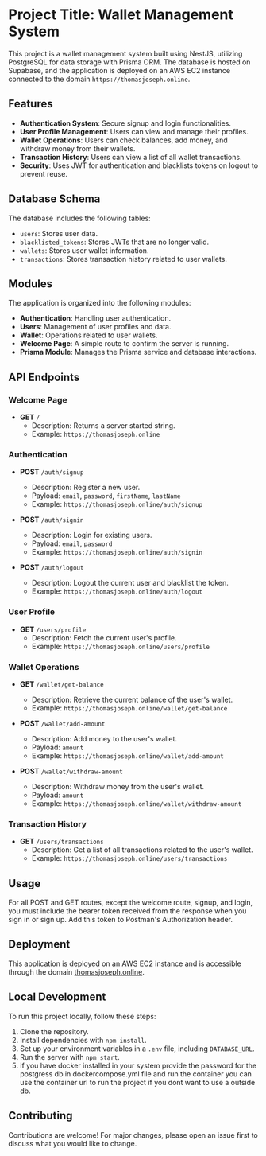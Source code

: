 # Project Title: Wallet Management System

This project is a wallet management system built using NestJS, utilizing PostgreSQL for data storage with Prisma ORM. The database is hosted on Supabase, and the application is deployed on an AWS EC2 instance connected to the domain `https://thomasjoseph.online`.

## Features

- **Authentication System**: Secure signup and login functionalities.
- **User Profile Management**: Users can view and manage their profiles.
- **Wallet Operations**: Users can check balances, add money, and withdraw money from their wallets.
- **Transaction History**: Users can view a list of all wallet transactions.
- **Security**: Uses JWT for authentication and blacklists tokens on logout to prevent reuse.

## Database Schema

The database includes the following tables:
- `users`: Stores user data.
- `blacklisted_tokens`: Stores JWTs that are no longer valid.
- `wallets`: Stores user wallet information.
- `transactions`: Stores transaction history related to user wallets.

## Modules

The application is organized into the following modules:
- **Authentication**: Handling user authentication.
- **Users**: Management of user profiles and data.
- **Wallet**: Operations related to user wallets.
- **Welcome Page**: A simple route to confirm the server is running.
- **Prisma Module**: Manages the Prisma service and database interactions.

## API Endpoints

### Welcome Page

- **GET** `/` 
  - Description: Returns a server started string.
  - Example: `https://thomasjoseph.online`

### Authentication

- **POST** `/auth/signup`
  - Description: Register a new user.
  - Payload: `email`, `password`, `firstName`, `lastName`
  - Example: `https://thomasjoseph.online/auth/signup`

- **POST** `/auth/signin`
  - Description: Login for existing users.
  - Payload: `email`, `password`
  - Example: `https://thomasjoseph.online/auth/signin`

- **POST** `/auth/logout`
  - Description: Logout the current user and blacklist the token.
  - Example: `https://thomasjoseph.online/auth/logout`

### User Profile

- **GET** `/users/profile`
  - Description: Fetch the current user's profile.
  - Example: `https://thomasjoseph.online/users/profile`

### Wallet Operations

- **GET** `/wallet/get-balance`
  - Description: Retrieve the current balance of the user's wallet.
  - Example: `https://thomasjoseph.online/wallet/get-balance`

- **POST** `/wallet/add-amount`
  - Description: Add money to the user's wallet.
  - Payload: `amount`
  - Example: `https://thomasjoseph.online/wallet/add-amount`

- **POST** `/wallet/withdraw-amount`
  - Description: Withdraw money from the user's wallet.
  - Payload: `amount`
  - Example: `https://thomasjoseph.online/wallet/withdraw-amount`

### Transaction History

- **GET** `/users/transactions`
  - Description: Get a list of all transactions related to the user's wallet.
  - Example: `https://thomasjoseph.online/users/transactions`

## Usage

For all POST and GET routes, except the welcome route, signup, and login, you must include the bearer token received from the response when you sign in or sign up. Add this token to Postman's Authorization header.

## Deployment

This application is deployed on an AWS EC2 instance and is accessible through the domain [thomasjoseph.online](https://thomasjoseph.online).

## Local Development

To run this project locally, follow these steps:
1. Clone the repository.
2. Install dependencies with `npm install`.
3. Set up your environment variables in a `.env` file, including `DATABASE_URL`.
4. Run the server with `npm start`.
5. if you have docker installed in your system provide the password for the postgress db in dockercompose.yml file and run the container you can use the container url to run the project if you dont want to use a outside db.

## Contributing

Contributions are welcome! For major changes, please open an issue first to discuss what you would like to change.
